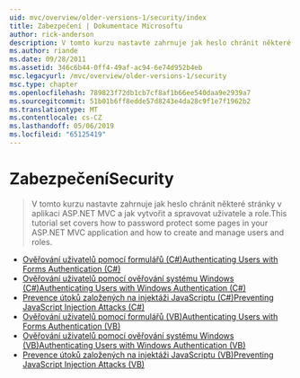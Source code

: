 ```yaml
---
uid: mvc/overview/older-versions-1/security/index
title: Zabezpečení | Dokumentace Microsoftu
author: rick-anderson
description: V tomto kurzu nastavte zahrnuje jak heslo chránit některé stránky v aplikaci ASP.NET MVC a jak vytvořit a spravovat uživatele a role.
ms.author: riande
ms.date: 09/28/2011
ms.assetid: 346c6b44-0ff4-49af-ac94-6e74d952b4eb
msc.legacyurl: /mvc/overview/older-versions-1/security
msc.type: chapter
ms.openlocfilehash: 789823f72db1cb7cf8af1b66ee540daa9e2939a7
ms.sourcegitcommit: 51b01b6ff8edde57d8243e4da28c9f1e7f1962b2
ms.translationtype: MT
ms.contentlocale: cs-CZ
ms.lasthandoff: 05/06/2019
ms.locfileid: "65125419"
---
```

# <a name="security"></a><span data-ttu-id="8b355-103">Zabezpečení</span><span class="sxs-lookup"><span data-stu-id="8b355-103">Security</span></span>

> <span data-ttu-id="8b355-104">V tomto kurzu nastavte zahrnuje jak heslo chránit některé stránky v aplikaci ASP.NET MVC a jak vytvořit a spravovat uživatele a role.</span><span class="sxs-lookup"><span data-stu-id="8b355-104">This tutorial set covers how to password protect some pages in your ASP.NET MVC application and how to create and manage users and roles.</span></span>

- [<span data-ttu-id="8b355-105">Ověřování uživatelů pomocí formulářů (C#)</span><span class="sxs-lookup"><span data-stu-id="8b355-105">Authenticating Users with Forms Authentication (C#)</span></span>](authenticating-users-with-forms-authentication-cs.md)
- [<span data-ttu-id="8b355-106">Ověřování uživatelů pomocí ověřování systému Windows (C#)</span><span class="sxs-lookup"><span data-stu-id="8b355-106">Authenticating Users with Windows Authentication (C#)</span></span>](authenticating-users-with-windows-authentication-cs.md)
- [<span data-ttu-id="8b355-107">Prevence útoků založených na injektáži JavaScriptu (C#)</span><span class="sxs-lookup"><span data-stu-id="8b355-107">Preventing JavaScript Injection Attacks (C#)</span></span>](preventing-javascript-injection-attacks-cs.md)
- [<span data-ttu-id="8b355-108">Ověřování uživatelů pomocí formulářů (VB)</span><span class="sxs-lookup"><span data-stu-id="8b355-108">Authenticating Users with Forms Authentication (VB)</span></span>](authenticating-users-with-forms-authentication-vb.md)
- [<span data-ttu-id="8b355-109">Ověřování uživatelů pomocí ověřování systému Windows (VB)</span><span class="sxs-lookup"><span data-stu-id="8b355-109">Authenticating Users with Windows Authentication (VB)</span></span>](authenticating-users-with-windows-authentication-vb.md)
- [<span data-ttu-id="8b355-110">Prevence útoků založených na injektáži JavaScriptu (VB)</span><span class="sxs-lookup"><span data-stu-id="8b355-110">Preventing JavaScript Injection Attacks (VB)</span></span>](preventing-javascript-injection-attacks-vb.md)
